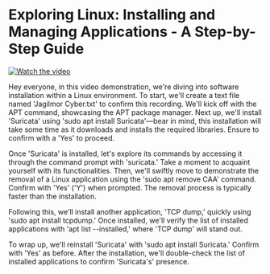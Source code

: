 # Exploring Linux: Installing and Managing Applications - A Step-by-Step Guide

[![Watch the video](https://img.youtube.com/vi/lcfz7tWg9tg/0.jpg)](https://youtu.be/lcfz7tWg9tg)


Hey everyone, in this video demonstration, we're diving into software installation within a Linux environment. To start, we'll create a text file named 'Jagilmor Cyber.txt' to confirm this recording. We'll kick off with the APT command, showcasing the APT package manager. Next up, we'll install 'Suricata' using 'sudo apt install Suricata'—bear in mind, this installation will take some time as it downloads and installs the required libraries. Ensure to confirm with a 'Yes' to proceed.

Once 'Suricata' is installed, let's explore its commands by accessing it through the command prompt with 'suricata.' Take a moment to acquaint yourself with its functionalities. Then, we'll swiftly move to demonstrate the removal of a Linux application using the 'sudo apt remove CAA' command. Confirm with 'Yes' ('Y') when prompted. The removal process is typically faster than the installation.

Following this, we'll install another application, 'TCP dump,' quickly using 'sudo apt install tcpdump.' Once installed, we'll verify the list of installed applications with 'apt list --installed,' where 'TCP dump' will stand out.

To wrap up, we'll reinstall 'Suricata' with 'sudo apt install Suricata.' Confirm with 'Yes' as before. After the installation, we'll double-check the list of installed applications to confirm 'Suricata's' presence.
